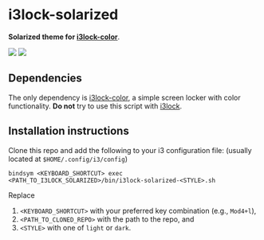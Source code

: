 # i3lock-solarized

**Solarized theme for [i3lock-color](https://github.com/Raymo111/i3lock-color)**.

![](https://raw.githubusercontent.com/parsiad/i3lock-solarized/master/demo-light.gif)
![](https://raw.githubusercontent.com/parsiad/i3lock-solarized/master/demo-dark.gif)

## Dependencies

The only dependency is [i3lock-color](https://github.com/Raymo111/i3lock-color), a simple screen locker with color functionality.
**Do not** try to use this script with [i3lock](https://i3wm.org/i3lock/).

## Installation instructions

Clone this repo and add the following to your i3 configuration file: (usually located at `$HOME/.config/i3/config`)

```
bindsym <KEYBOARD_SHORTCUT> exec <PATH_TO_I3LOCK_SOLARIZED>/bin/i3lock-solarized-<STYLE>.sh
```

Replace

1. `<KEYBOARD_SHORTCUT>` with your preferred key combination (e.g., `Mod4+l`),
2. `<PATH_TO_CLONED_REPO>` with the path to the repo, and
3. `<STYLE>` with one of `light` or `dark`.
